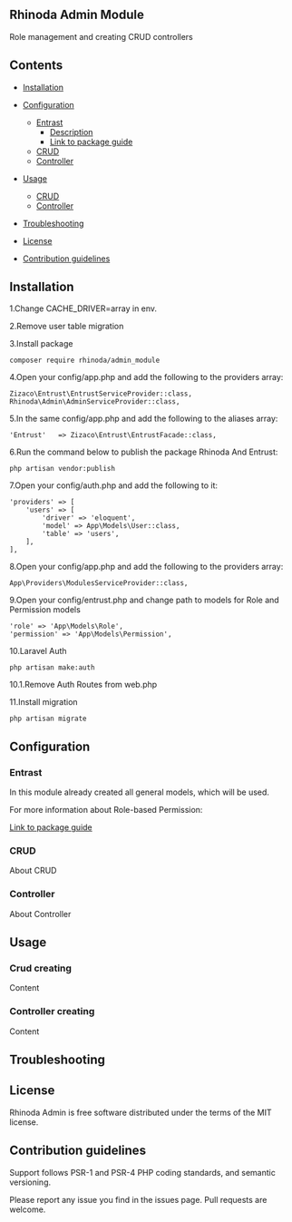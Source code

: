 
## Rhinoda Admin Module

Role management and creating CRUD controllers

## Contents
* [Installation](#installation)
* [Configuration](#configuration)
    * [Entrast](#entrast)
        * [Description](#description)
        * [Link to package guide](https://github.com/Zizaco/entrust#installation)
    * [CRUD](#crud)
    * [Controller](#controller)
* [Usage](#usage)
    * [CRUD](#crud-creating)
    * [Controller](#controller-creating)
* [Troubleshooting](#troubleshooting)
* [License](#license)

* [Contribution guidelines](#contribution-guidelines)

## Installation

1.Change CACHE_DRIVER=array in env.

2.Remove user table migration 

3.Install package

````
composer require rhinoda/admin_module
````

4.Open your config/app.php and add the following to the providers array:

````
Zizaco\Entrust\EntrustServiceProvider::class,
Rhinoda\Admin\AdminServiceProvider::class,
````

5.In the same config/app.php and add the following to the aliases array:

````
'Entrust'   => Zizaco\Entrust\EntrustFacade::class,
````

6.Run the command below to publish the package Rhinoda And Entrust:

````
php artisan vendor:publish
````

7.Open your config/auth.php and add the following to it:

````
'providers' => [
    'users' => [
        'driver' => 'eloquent',
        'model' => App\Models\User::class,
        'table' => 'users',
    ],
],
````

8.Open your config/app.php and add the following to the providers array:

````
App\Providers\ModulesServiceProvider::class,
````

9.Open your config/entrust.php and change  path to models for Role and Permission models

````
'role' => 'App\Models\Role',
'permission' => 'App\Models\Permission',
````

10.Laravel Auth

````
php artisan make:auth
````

10.1.Remove Auth Routes from  web.php

11.Install migration 

````
php artisan migrate
````

## Configuration

   ### Entrast
    
   In this module already created all general models, which will be used.

   For  more information about Role-based Permission: 
   
   [Link to package guide](https://github.com/Zizaco/entrust#installation)
   
   ### CRUD
   
   About CRUD
   
   ### Controller
   
   About Controller
   
## Usage
   ### Crud creating
   
   Content
   
   ### Controller creating
   
   Content 
   
## Troubleshooting

## License

Rhinoda Admin is free software distributed under the terms of the MIT license. 

## Contribution guidelines

Support follows PSR-1 and PSR-4 PHP coding standards, and semantic versioning.

Please report any issue you find in the issues page.
Pull requests are welcome.